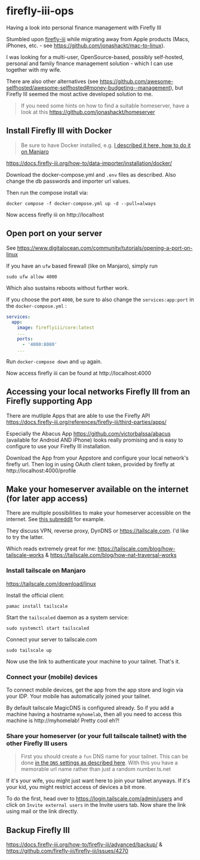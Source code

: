 # firefly-iii-ops
Having a look into personal finance management with Firefly III


Stumbled upon [firefly-iii](https://firefly-iii.org/) while migrating away from Apple products (Macs, iPhones, etc. - see https://github.com/jonashackt/mac-to-linux).

I was looking for a multi-user, OpenSource-based, possibly self-hosted, personal and family finance management solution - which I can use together with my wife.

There are also other alternatives (see https://github.com/awesome-selfhosted/awesome-selfhosted#money-budgeting--management), but Firefly III seemed the most active developed solution to me.

> If you need some hints on how to find a suitable homeserver, have a look at this https://github.com/jonashackt/homeserver


## Install Firefly III with Docker

> Be sure to have Docker installed, e.g. [I described it here, how to do it on Manjaro](https://github.com/jonashackt/mac-to-linux?tab=readme-ov-file#docker) 

https://docs.firefly-iii.org/how-to/data-importer/installation/docker/

Download the docker-compose.yml and `.env` files as described. Also change the db passwords and importer url values.

Then run the compose install via:

```shell
docker compose -f docker-compose.yml up -d --pull=always
```

Now access firefly iii on http://localhost



## Open port on your server

See https://www.digitalocean.com/community/tutorials/opening-a-port-on-linux

If you have an `ufw` based firewall (like on Manjaro), simply run

```shell
sudo ufw allow 4000
```

Which also sustains reboots without further work.

If you choose the port `4000`, be sure to also change the `services:app:port` in the `docker-compose.yml` :

```yaml
services:
  app:
    image: fireflyiii/core:latest
    ...
    ports:
      - '4000:8080'
    ...
```

Run `docker-compose down` and `up` again.

Now access firefly iii can be found at http://localhost:4000



## Accessing your local networks Firefly III from an Firefly supporting App

There are mutliple Apps that are able to use the Firefly API https://docs.firefly-iii.org/references/firefly-iii/third-parties/apps/

Especially the Abacus App https://github.com/victorbalssa/abacus (available for Android AND iPhone) looks really promising and is easy to configure to use your Firefly III installation.

Download the App from your Appstore and configure your local network's firefly url. Then log in using OAuth client token, provided by firefly at http://localhost:4000/profile


## Make your homeserver available on the internet (for later app access)

There are multiple possibilities to make your homeserver accessible on the internet. See [this subreddit](https://www.reddit.com/r/synology/comments/otczia/is_there_an_actual_safe_way_to_access_my_nas_from/) for example.

They discuss VPN, reverse proxy, DynDNS or https://tailscale.com. I'd like to try the latter.

Which reads extremely great for me: https://tailscale.com/blog/how-tailscale-works & https://tailscale.com/blog/how-nat-traversal-works


### Install tailscale on Manjaro

https://tailscale.com/download/linux

Install the official client:

```shell
pamac install tailscale
```

Start the `tailscaled` daemon as a system service:

```shell
sudo systemctl start tailscaled
```

Connect your server to tailscale.com

```shell
sudo tailscale up
```

Now use the link to authenticate your machine to your tailnet. That's it.


### Connect your (mobile) devices

To connect mobile devices, get the app from the app store and login via your IDP. Your mobile has automatically joined your tailnet.

By default tailscale MagicDNS is configured already. So if you add a machine having a hostname `myhomelab`, then all you need to access this machine is http://myhomelab! Pretty cool eh?!


### Share your homeserver (or your full tailscale tailnet) with the other Firefly III users

> First you should create a `fun` DNS name for your tailnet. This can be done [in the `DNS` settings as described here](https://tailscale.com/kb/1217/tailnet-name#creating-a-fun-tailnet-name). With this you have a memorable url name rather than just a random number.ts.net

If it's your wife, you might just want here to join your tailnet anyways. If it's your kid, you might restrict access of devices a bit more. 

To do the first, head over to https://login.tailscale.com/admin/users and click on `Invite external users` in the Invite users tab. Now share the link using mail or the link directly.


## Backup Firefly III

https://docs.firefly-iii.org/how-to/firefly-iii/advanced/backup/ & https://github.com/firefly-iii/firefly-iii/issues/4270

